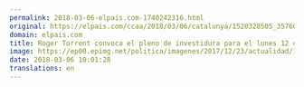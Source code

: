 ```yaml
---
permalink: 2018-03-06-elpais.com-1740242316.html
original: https://elpais.com/ccaa/2018/03/06/catalunya/1520328505_357603.html#?ref=rss&format=simple&link=link
domain: elpais.com
title: Roger Torrent convoca el pleno de investidura para el lunes 12 de marzo
image: https://ep00.epimg.net/politica/imagenes/2017/12/23/actualidad/1514056809_003187_1514057845_rrss_normal.jpg
date: 2018-03-06 10:01:28
translations: en
---
```



